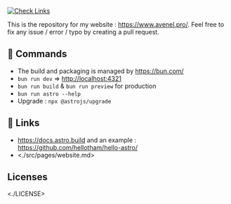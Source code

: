 [![Check Links](https://github.com/tavenel/website/actions/workflows/links.yml/badge.svg)](https://github.com/tavenel/website/actions/workflows/links.yml)

This is the repository for my website : <https://www.avenel.pro/>. Feel free to fix any issue / error / typo by creating a pull request.

## 🧞 Commands

- The build and packaging is managed by <https://bun.com/>
- `bun run dev` => <http://localhost:4321>
- `bun run build` & `bun run preview` for production
- `bun run astro --help`
- Upgrade : `npx @astrojs/upgrade`

## 🔗 Links

- <https://docs.astro.build> and an example : <https://github.com/hellotham/hello-astro/>
- <./src/pages/website.md>

## Licenses

<./LICENSE>
